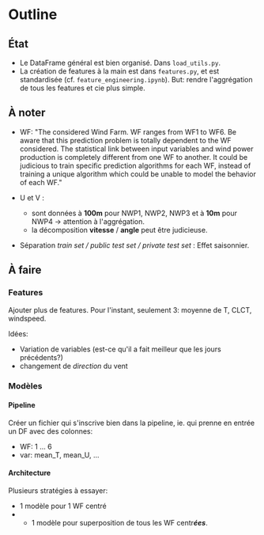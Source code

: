 # Outline 

## État

* Le DataFrame général est bien organisé. Dans `load_utils.py`.
* La création de features à la main est dans `features.py`, et est standardisée (cf. `feature_engineering.ipynb`). 
But: rendre l'aggrégation de tous les features et cie plus simple.

## À noter

* WF: "The considered Wind Farm. WF ranges from WF1 to WF6. Be aware that this prediction problem is totally dependent to the WF considered. The statistical link between input variables and wind power production is completely different from one WF to another. It could be judicious to train specific prediction algorithms for each WF, instead of training a unique algorithm which could be unable to model the behavior of each WF."

* U et V : 
  * sont données à **100m**  pour NWP1, NWP2, NWP3 et à **10m** pour NWP4 -> attention à l'aggrégation.
  * la décomposition **vitesse** / **angle** peut être judicieuse.
  
* Séparation *train set / public test set / private test set* : Effet saisonnier.
 

## À faire

### Features

Ajouter plus de features. Pour l'instant, seulement 3: moyenne de T, CLCT, windspeed. 

Idées:
* Variation de variables (est-ce qu'il a fait meilleur que les jours précédents?)
* changement de *direction* du vent

### Modèles

#### Pipeline 
Créer un fichier qui s'inscrive bien dans la pipeline, ie. qui prenne en entrée un DF avec des colonnes:
* WF: 1 ... 6
* var: mean_T, mean_U, ...

#### Architecture
Plusieurs stratégies à essayer:
* 1 modèle pour 1 WF centré
* + 1 modèle pour superposition de tous les WF centr***ées***. 
